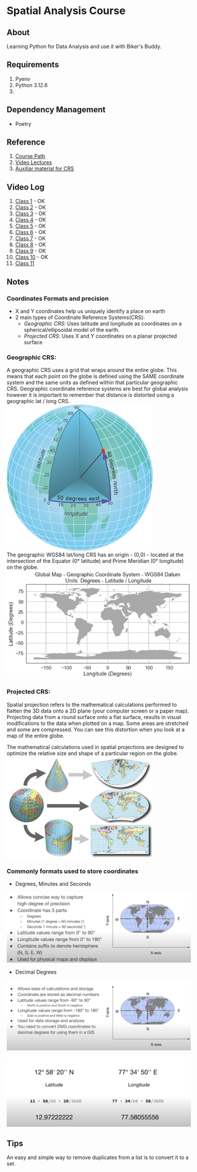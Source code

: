 # Spatial Analysis Course
## About
Learning Python for Data Analysis and use it with Biker's Buddy.


## Requirements
1. Pyenv
2. Python 3.12.6
3. 

## Dependency Management
- Poetry

## Reference
1. [Course Path](https://courses.spatialthoughts.com/python-foundation.html)
2. [Video Lectures](https://www.youtube.com/playlist?list=PLppGmFLhQ1HJspXSA0asH9kw1OhlLrxHT)
3. [Auxiliar material for CRS](https://www.earthdatascience.org/courses/use-data-open-source-python/intro-vector-data-python/spatial-data-vector-shapefiles/geographic-vs-projected-coordinate-reference-systems-python/)

## Video Log
1. [Class 1](https://www.youtube.com/watch?v=rHgsslH-_y0&list=PLppGmFLhQ1HJspXSA0asH9kw1OhlLrxHT&index=1) - OK
2. [Class 2](https://www.youtube.com/watch?v=2c-KWy9K5x4&list=PLppGmFLhQ1HJspXSA0asH9kw1OhlLrxHT&index=2) - OK
3. [Class 3](https://www.youtube.com/watch?v=xsId8Yt-S-Y&list=PLppGmFLhQ1HJspXSA0asH9kw1OhlLrxHT&index=3) - OK
4. [Class 4](https://www.youtube.com/watch?v=JPZOxlOLTKU&list=PLppGmFLhQ1HJspXSA0asH9kw1OhlLrxHT&index=4) - OK
5. [Class 5](https://www.youtube.com/watch?v=DMwiMEQRK34&list=PLppGmFLhQ1HJspXSA0asH9kw1OhlLrxHT&index=5) - OK
6. [Class 6](https://www.youtube.com/watch?v=BxKrHhGAodY&list=PLppGmFLhQ1HJspXSA0asH9kw1OhlLrxHT&index=6) - OK
7. [Class 7](https://www.youtube.com/watch?v=5Dup7260KWI&list=PLppGmFLhQ1HJspXSA0asH9kw1OhlLrxHT&index=7) - OK
8. [Class 8](https://www.youtube.com/watch?v=RNp5sF-ZEkM&list=PLppGmFLhQ1HJspXSA0asH9kw1OhlLrxHT&index=8) - OK
9. [Class 9](https://www.youtube.com/watch?v=NkKuzVkYOzk&list=PLppGmFLhQ1HJspXSA0asH9kw1OhlLrxHT&index=10) - OK
10. [Class 10](https://www.youtube.com/watch?v=rcO29Q5Nd3Y&list=PLppGmFLhQ1HJspXSA0asH9kw1OhlLrxHT&index=12) - OK
11. [Class 11](https://www.youtube.com/watch?v=kgY2npOQFM8&list=PLppGmFLhQ1HJspXSA0asH9kw1OhlLrxHT&index=14)

## Notes
### Coordinates Formats and precision
- X and Y coordinates help us uniquely identify a place on earth
- 2 main types of Coordinate Reference Systems(CRS):
  - *Geographic CRS*: Uses latitude and longitude as coordinates on a spherical/ellipsoidal model of the earth.
  - *Projected CRS*: Uses X and Y coordinates on a planar projected surface

### Geographic CRS: 
A geographic CRS uses a grid that wraps around the entire globe. This means that each point on the globe is defined using the SAME coordinate system and the same units as defined within that particular geographic CRS. Geographic coordinate reference systems are best for global analysis however it is important to remember that distance is distorted using a geographic lat / long CRS.
<br>
![Earth](python_foundation/images/latitude-longitude-globe-ESRI.gif)
<br>
The geographic WGS84 lat/long CRS has an origin - (0,0) - located at the intersection of the Equator (0° latitude) and Prime Meridian (0° longitude) on the globe.
<br>
![Geographic CRS](python_foundation/images/2018-02-05-spatial03-geographic-vs-projected_3_0.png)
<br>
### Projected CRS:
Spatial projection refers to the mathematical calculations performed to flatten the 3D data onto a 2D plane (your computer screen or a paper map). Projecting data from a round surface onto a flat surface, results in visual modifications to the data when plotted on a map. Some areas are stretched and some are compressed. You can see this distortion when you look at a map of the entire globe.

The mathematical calculations used in spatial projections are designed to optimize the relative size and shape of a particular region on the globe.
<br>
![Projected CRS](python_foundation/images/spatial-projection-transformations-crs.png)

### Commonly formats used to store coordinates
* Degrees, Minutes and Seconds

![Explanation about the coordinates](python_foundation/images/Screenshot_1.png)

* Decimal Degrees

![Decimal Degrees Explanation](python_foundation/images/screenshot_2.png)

![Converting Minutes to Decimals](python_foundation/images/screenshot_3.png)

## Tips
An easy and simple way to remove duplicates from a list is to convert it to a set.
